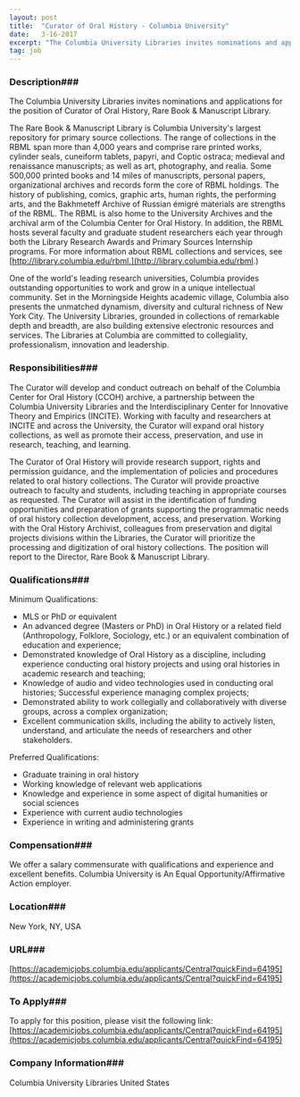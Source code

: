 ```yaml
---
layout: post
title:  "Curator of Oral History - Columbia University"
date:   3-16-2017
excerpt: "The Columbia University Libraries invites nominations and applications for the position of Curator of Oral History, Rare Book & Manuscript Library. The Rare Book & Manuscript Library is Columbia University's largest repository for primary source collections. The range of collections in the RBML span more than 4,000 years and comprise..."
tag: job
---
```


### Description###

The Columbia University Libraries invites nominations and applications for the position of Curator of Oral History, Rare Book & Manuscript Library. 

The Rare Book & Manuscript Library is Columbia University's largest repository for primary source collections. The range of collections in the RBML span more than 4,000 years and comprise rare printed works, cylinder seals, cuneiform tablets, papyri, and Coptic ostraca; medieval and renaissance manuscripts; as well as art, photography, and realia. Some 500,000 printed books and 14 miles of manuscripts, personal papers, organizational archives and records form the core of RBML holdings. The history of publishing, comics, graphic arts, human rights, the performing arts, and the Bakhmeteff Archive of Russian émigré materials are strengths of the RBML. The RBML is also home to the University Archives and the archival arm of the Columbia Center for Oral History. In addition, the RBML hosts several faculty and graduate student researchers each year through both the Library Research Awards and Primary Sources Internship programs. For more information about RBML collections and services, see [http://library.columbia.edu/rbml.](http://library.columbia.edu/rbml.) 

One of the world's leading research universities, Columbia provides outstanding opportunities to work and grow in a unique intellectual community. Set in the Morningside Heights academic village, Columbia also presents the unmatched dynamism, diversity and cultural richness of New York City. The University Libraries, grounded in collections of remarkable depth and breadth, are also building extensive electronic resources and services. The Libraries at Columbia are committed to collegiality, professionalism, innovation and leadership.


### Responsibilities###

The Curator will develop and conduct outreach on behalf of the Columbia Center for Oral History (CCOH) archive, a partnership between the Columbia University Libraries and the Interdisciplinary Center for Innovative Theory and Empirics (INCITE). Working with faculty and researchers at INCITE and across the University, the Curator will expand oral history collections, as well as promote their access, preservation, and use in research, teaching, and learning. 

The Curator of Oral History will provide research support, rights and permission guidance, and the implementation of policies and procedures related to oral history collections. The Curator will provide proactive outreach to faculty and students, including teaching in appropriate courses as requested. The Curator will assist in the identification of funding opportunities and preparation of grants supporting the programmatic needs of oral history collection development, access, and preservation. Working with the Oral History Archivist, colleagues from preservation and digital projects divisions within the Libraries, the Curator will prioritize the processing and digitization of oral history collections. The position will report to the Director, Rare Book & Manuscript Library. 


### Qualifications###

Minimum Qualifications:
- MLS or PhD or equivalent
- An advanced degree (Masters or PhD) in Oral History or a related field (Anthropology, Folklore, Sociology, etc.) or an equivalent combination of education and experience;
- Demonstrated knowledge of Oral History as a discipline, including experience conducting oral history projects and using oral histories in academic research and teaching;
- Knowledge of audio and video technologies used in conducting oral histories;
Successful experience managing complex projects;
- Demonstrated ability to work collegially and collaboratively with diverse groups, across a complex organization;
- Excellent communication skills, including the ability to actively listen, understand, and articulate the needs of researchers and other stakeholders.  
 
Preferred Qualifications:
- Graduate training in oral history
- Working knowledge of relevant web applications
- Knowledge and experience in some aspect of digital humanities or social sciences
- Experience with current audio technologies
- Experience in writing and administering grants


### Compensation###

We offer a salary commensurate with qualifications and experience and excellent benefits.   Columbia University is An Equal Opportunity/Affirmative Action employer.  


### Location###

New York, NY, USA


### URL###

[https://academicjobs.columbia.edu/applicants/Central?quickFind=64195](https://academicjobs.columbia.edu/applicants/Central?quickFind=64195)

### To Apply###

To apply for this position, please visit the following link: [https://academicjobs.columbia.edu/applicants/Central?quickFind=64195](https://academicjobs.columbia.edu/applicants/Central?quickFind=64195)  


### Company Information###

Columbia University Libraries
United States



